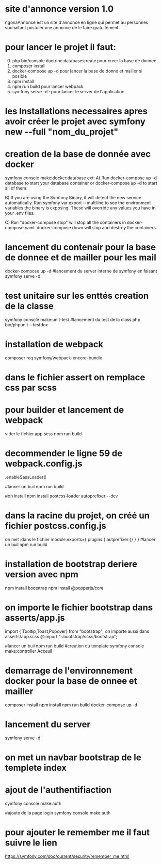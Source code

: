 # site d'annonce version 1.0
ngonaAnnonce est un site d'annonce en ligne qui permet au personnes souhaitant postuler une annonce de le faire gratuitement

# pour lancer le projet  il faut:
0) php bin/console doctrine:database:create  pour creer la base de donnee
1) composer install
2) docker-compose up -d  pour lancer la base de donné et mailler si posible
3) npm install 
4) npm run build pour lancer webpack
5) symfony serve -d  : pour lancer le server de l'application

# les Installations necessaires apres avoir créer le projet avec symfony new --full "nom_du_projet"

# creation de la base de donnée avec docker
symfony console make:docker:database
ext:
A) Run docker-compose up -d database to start your database container
or docker-compose up -d to start all of them.

B) If you are using the Symfony Binary, it will detect the new service automatically.
Run symfony var:export --multiline to see the environment variables the binary is exposing.
These will override any values you have in your .env files.

C) Run "docker-compose stop" will stop all the containers in docker-compose.yaml.
docker-compose down will stop and destroy the containers.

# lancement du contenair pour la base de donnee  et de mailler pour les mail
docker-compose up -d
#lancement du server interne de symfony en  faisant
symfony serve -d
# test unitaire sur les enttés creation de la classe
symfony console make:unit-test
#lancement du test de la  class
php bin/phpunit --testdox

# installation de webpack
composer req symfony/webpack-encore-bundle
# dans le fichier assert on remplace css par scss
# pour builder et lancement de webpack
vider le fichier app.scss
npm run build
# decommender le ligne 59 de webpack.config.js
.enableSassLoader()

#lancer un buil
npm run build

#on install
npm install postcss-loader autoprefixer --dev

# dans la racine du projet, on créé un fichier postcss.config.js
on met :dans le fichier
module.exports={
plugins:{
autprefixer:{}
}
}
#lancer un buil
npm run build

# installation de bootstrap deriere version avec npm
npm install bootstrap
npm install @popperjs/core


# on importe le fichier bootstrap dans asserts/app.js
import { Tooltip,Toast,Popover} from "bootstrap";
on importe aussi dans asserts/app.scss
@import "~bootstrap/scss/bootstrap";

#lancer un buil
npm run build 
#creation du template
symfony console make:controller Acceuil
# demarrage de l'environnement docker pour la base de onnee et mailler
composer install
npm install
npm run build
docker-compose up -d 
# lancement du server 
symfony serve -d
# on met un navbar bootstrap de le templete index 

# ajout de l'authentifiaction
symfony console make:auth

#ajoute de  la page login
symfony console make:auth
# pour ajouter le remember me il faut suivre le lien
https://symfony.com/doc/current/security/remember_me.html






